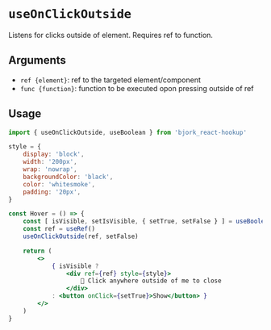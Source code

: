 # `useOnClickOutside`
Listens for clicks outside of element. Requires ref to function.

## Arguments
- `ref {element}`: ref to the targeted element/component
- `func {function}`: function to be executed opon pressing outside of ref

## Usage
```jsx
import { useOnClickOutside, useBoolean } from 'bjork_react-hookup'

style = {
	display: 'block',
	width: '200px',
	wrap: 'nowrap',
	backgroundColor: 'black',
	color: 'whitesmoke',
	padding: '20px',
}

const Hover = () => {
	const [ isVisible, setIsVisible, { setTrue, setFalse } ] = useBoolean()
	const ref = useRef()
	useOnClickOutside(ref, setFalse)

	return (
		<>
			{ isVisible ?
				<div ref={ref} style={style}>
					👋 Click anywhere outside of me to close
				</div>
			: <button onClick={setTrue}>Show</button> }
		</>
	)
}
```
